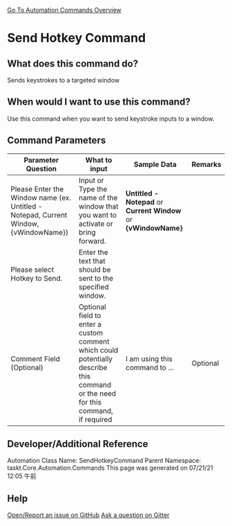 <!--TITLE: Send Hotkey Command -->
<!-- SUBTITLE: a command in the Input Commands group. -->
[Go To Automation Commands Overview](/automation-commands.md)


# Send Hotkey Command


## What does this command do?
Sends keystrokes to a targeted window


## When would I want to use this command?
Use this command when you want to send keystroke inputs to a window.


## Command Parameters
| Parameter Question   	| What to input  	|  Sample Data 	| Remarks  	|
| ---                    | ---               | ---           | ---       |
|Please Enter the Window name (ex. Untitled - Notepad, Current Window, {vWindowName})|Input or Type the name of the window that you want to activate or bring forward.|**Untitled - Notepad** or **Current Window** or **{vWindowName}**||
|Please select Hotkey to Send.|Enter the text that should be sent to the specified window.|||
|Comment Field (Optional)|Optional field to enter a custom comment which could potentially describe this command or the need for this command, if required|I am using this command to ...|Optional|


## Developer/Additional Reference
Automation Class Name: SendHotkeyCommand
Parent Namespace: taskt.Core.Automation.Commands
This page was generated on 07/21/21 12:05 午前


## Help
[Open/Report an issue on GitHub](https://github.com/saucepleez/taskt/issues/new)
[Ask a question on Gitter](https://gitter.im/taskt-rpa/Lobby)
